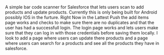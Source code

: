 A simple bar code scanner for Salesforce that lets users scan to add products and update products. Currently this is only being built for Android possibly IOS in the furture. Right Now in the Lattest Push the add items page works and checks to make sure there are no duplicates and that the user has had a successfull login. The login page works and lets users make sure that they can log in with those credentials before saving them locally. I look to add a page where users can update there products and a page where users can search for a products and see all the products they have in salesforce.
